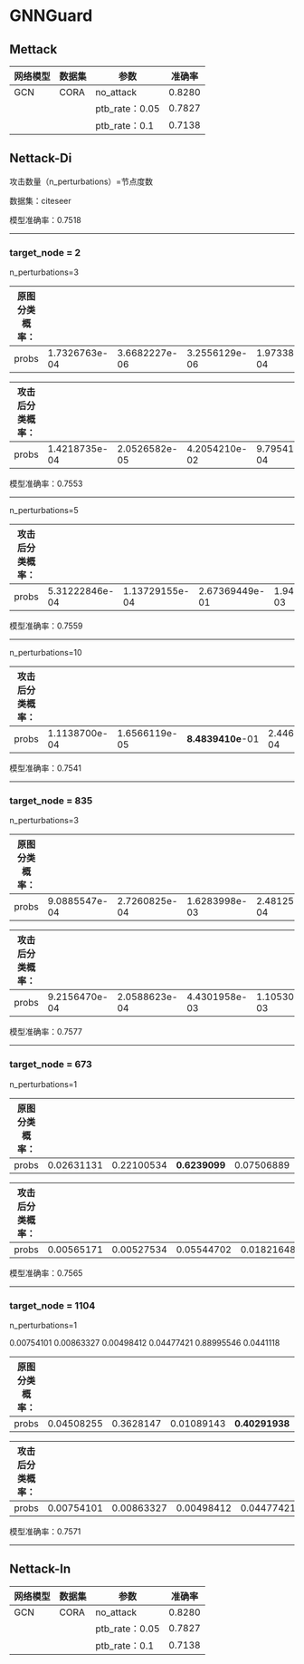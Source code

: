 # GNNGuard

## Mettack

| 网络模型 | 数据集 | 参数           | 准确率 |
| -------- | ------ | -------------- | ------ |
| GCN      | CORA   | no_attack      | 0.8280 |
|          |        | ptb_rate：0.05 | 0.7827 |
|          |        | ptb_rate：0.1  | 0.7138 |

## Nettack-Di

攻击数量（n_perturbations）=节点度数

数据集：citeseer

模型准确率：0.7518

------

### target_node = 2

n_perturbations=3

| 原图分类概率： |               |               |               |               |                   |               |
| -------------- | ------------- | ------------- | ------------- | ------------- | ----------------- | ------------- |
| probs          | 1.7326763e-04 | 3.6682227e-06 | 3.2556129e-06 | 1.9733849e-04 | **9.9956024e-01** | 6.2294312e-05 |

| 攻击后分类概率： |               |               |               |               |                   |               |
| ---------------- | ------------- | ------------- | ------------- | ------------- | ----------------- | ------------- |
| probs            | 1.4218735e-04 | 2.0526582e-05 | 4.2054210e-02 | 9.7954168e-04 | **9.5652556e-01** | 2.7797490e-04 |

模型准确率：0.7553

------

n_perturbations=5

| 攻击后分类概率： |                |                |                |                |                    |                |
| ---------------- | -------------- | -------------- | -------------- | -------------- | ------------------ | -------------- |
| probs            | 5.31222846e-04 | 1.13729155e-04 | 2.67369449e-01 | 1.94640784e-03 | **7.28962719e-01** | 1.07648724e-03 |

模型准确率：0.7559

------

n_perturbations=10

| 攻击后分类概率： |               |               |                   |               |               |               |
| ---------------- | ------------- | ------------- | ----------------- | ------------- | ------------- | ------------- |
| probs            | 1.1138700e-04 | 1.6566119e-05 | **8.4839410e**-01 | 2.4468792e-04 | 1.5109171e-01 | 1.4152337e-04 |

模型准确率：0.7541

------

### target_node = 835

n_perturbations=3

| 原图分类概率： |               |               |               |               |                   |                   |
| -------------- | ------------- | ------------- | ------------- | ------------- | ----------------- | ----------------- |
| probs          | 9.0885547e-04 | 2.7260825e-04 | 1.6283998e-03 | 2.4812532e-04 | 1.1325887e-03 | **9.9580950e-01** |

| 攻击后分类概率： |               |               |               |               |                   |               |
| ---------------- | ------------- | ------------- | ------------- | ------------- | ----------------- | ------------- |
| probs            | 9.2156470e-04 | 2.0588623e-04 | 4.4301958e-03 | 1.1053098e-03 | **9.2521888e-01** | 6.8118252e-02 |

模型准确率：0.7577

------

### target_node = 673

n_perturbations=1

| 原图分类概率： |            |            |               |            |            |            |
| -------------- | ---------- | ---------- | ------------- | ---------- | ---------- | ---------- |
| probs          | 0.02631131 | 0.22100534 | **0.6239099** | 0.07506889 | 0.03079453 | 0.02291001 |

| 攻击后分类概率： |            |            |            |            |                |            |
| ---------------- | ---------- | ---------- | ---------- | ---------- | -------------- | ---------- |
| probs            | 0.00565171 | 0.00527534 | 0.05544702 | 0.01821648 | **0.90212035** | 0.01328904 |

模型准确率：0.7565

------

### target_node = 1104

n_perturbations=1

0.00754101 0.00863327 0.00498412 0.04477421 0.88995546 0.0441118

| 原图分类概率： |            |           |            |                |        |            |
| -------------- | ---------- | --------- | ---------- | -------------- | ------ | ---------- |
| probs          | 0.04508255 | 0.3628147 | 0.01089143 | **0.40291938** | 0.0286 | 0.14969192 |

| 攻击后分类概率： |            |            |            |            |                |           |
| ---------------- | ---------- | ---------- | ---------- | ---------- | -------------- | --------- |
| probs            | 0.00754101 | 0.00863327 | 0.00498412 | 0.04477421 | **0.88995546** | 0.0441118 |

模型准确率：0.7571

------

## Nettack-In

| 网络模型 | 数据集 | 参数           | 准确率 |
| -------- | ------ | -------------- | ------ |
| GCN      | CORA   | no_attack      | 0.8280 |
|          |        | ptb_rate：0.05 | 0.7827 |
|          |        | ptb_rate：0.1  | 0.7138 |

